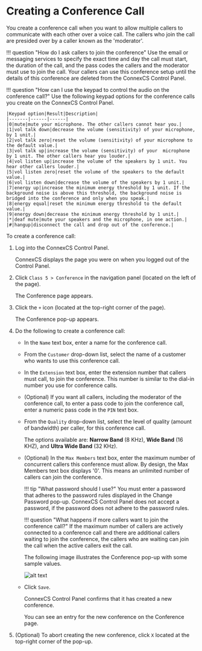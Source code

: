 # Creating a Conference Call

You create a conference call when you want to allow multiple callers to communicate with each other over a voice call. The callers who join the call are presided over by a caller known as the 'moderator'. 

!!! question "How do I ask callers to join the conference" 
    Use the email or messaging services to specify the exact time and day the call must start, the duration of the call, and the pass codes the callers and the moderator must use to join the call. Your callers can use this conference setup until the details of this conference are deleted from the ConnexCS Control Panel. 

!!! question "How can I use the keypad to control the audio on the conference call?"
    Use the following keypad options for the conference calls you create on the ConnexCS Control Panel.
    
    |Keypad option|Result|Description|
    |-------|------|------|
    |0|mute|mute your microphone. The other callers cannot hear you.|
    |1|vol talk down|decrease the volume (sensitivity) of your microphone, by 1 unit.|
    |2|vol talk zero|reset the volume (sensitivity) of your microphone to the default value.|
    |3|vol talk up|increase the volume (sensitivity) of your  microphone by 1 unit. The other callers hear you louder.|
    |4|vol listen up|increase the volume of the speakers by 1 unit. You hear other callers louder.|
    |5|vol listen zero|reset the volume of the speakers to the default value.|
    |6|vol listen down|decrease the volume of the speakers by 1 unit.|
    |7|energy up|increase the minimum energy threshold by 1 unit. If the background noise is above this threshold, the background noise is bridged into the conference and only when you speak.|
    |8|energy equal|reset the minimum energy threshold to the default value.|
    |9|energy down|decrease the minimum energy threshold by 1 unit.|
    |*|deaf mute|mute your speakers and the microphone, in one action.|
    |#|hangup|disconnect the call and drop out of the conference.|

To create a conference call:

1.  Log into the ConnexCS Control Panel.
	 
    ConnexCS displays the page you were on when you logged out of the Control Panel.
    
2.  Click `Class 5 > Conference` in the navigation panel (located on the left of the page).
	 
    The Conference page appears.
    
3.  Click the `+` icon (located at the top-right corner of the page).
	 
    The Conference pop-up appears.
    
4.  Do the following to create a conference call:

    * In the `Name` text box, enter a name for the conference call.
    
    * From the `Customer` drop-down list, select the name of a customer who wants to use this conference call.

    * In the `Extension` text box, enter the extension number that callers must call, to join the conference. This number is similar to the dial-in number you use for conference calls.
    
    * (Optional) If you want all callers, including the moderator of the conference call, to enter a pass code to join the conference call, enter a numeric pass code in the `PIN` text box.

    * From the `Quality` drop-down list, select the level of quality (amount of bandwidth) per caller, for this conference call.
	
      The options available are: **Narrow Band** (8 KHz), **Wide Band** (16 KHZ), and **Ultra Wide Band** (32 KHz).
      
    * (Optional) In the `Max Members` text box, enter the maximum number of concurrent callers this conference must allow. By design, the Max Members text box displays '0'. This means an unlimited number of callers can join the conference.
      
      !!! tip "What password should I use?"
      	You must enter a password that adheres to the password rules displayed in the Change Password pop-up. ConnexCS Control Panel does not accept a password, if the password does not adhere to the password rules.
	    
      !!! question "What happens if more callers want to join the conference call?"
      	 	  If the maximum number of callers are actively connected to a conference call and there are additional callers waiting to join the conference, the callers who are waiting can join the call when the active callers exit the call.
	  	
      The following image illustrates the Conference pop-up with some sample values.
      
      ![alt text][conference-popup]
      
     * Click `Save`.
	
       ConnexCS Control Panel confirms that it has created a new conference.
	    
       You can see an entry for the new conference on the Conference page.
       
5.    (Optional) To abort creating the new conference, click `X` located at the top-right corner of the pop-up.

[conference-popup]: /class5/img/conference-popup.png "conference-popup"
